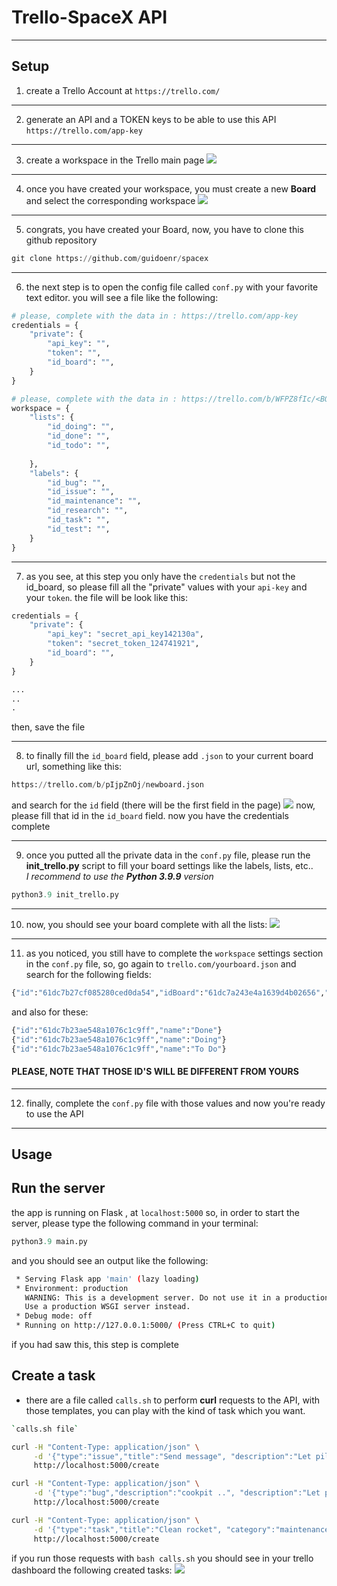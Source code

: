 # **Trello-SpaceX API**
---
## Setup
1. create a Trello Account at `https://trello.com/`
---
2. generate an API and a TOKEN keys to be able to use this API
`https://trello.com/app-key`
---
3. create a workspace in the Trello main page
![](images/2022-01-10-15-06-26.png)
---
4. once you have created your workspace, you must create a new **Board** and select the corresponding workspace 
![](images/2022-01-10-15-07-46.png)
---
5. congrats, you have created your Board, now, you have to clone this github repository
```python
git clone https://github.com/guidoenr/spacex
```
---
6. the next step is to open the config file called `conf.py` with your favorite text editor.
you will see a file like the following:
```python
# please, complete with the data in : https://trello.com/app-key
credentials = {
    "private": {
        "api_key": "",
        "token": "",
        "id_board": "",
    }
}

# please, complete with the data in : https://trello.com/b/WFPZ8fIc/<BOARD_NAME>.json
workspace = {
    "lists": {
        "id_doing": "",
        "id_done": "", 
        "id_todo": "",
        
    },
    "labels": {
        "id_bug": "",
        "id_issue": "",
        "id_maintenance": "",
        "id_research": "",
        "id_task": "",
        "id_test": "",
    }    
}
```
---
7. as you see, at this step you only have the `credentials` but not the id_board, so please fill all the "private" values with your `api-key` and your `token`. the file will be look like this:
```python
credentials = {
    "private": {
        "api_key": "secret_api_key142130a",
        "token": "secret_token_124741921",
        "id_board": "",
    }
}

...
..
.
```
then, save the file

---
8. to finally fill the `id_board` field, please add `.json` to your current board url, something like this:
```python
https://trello.com/b/pIjpZnOj/newboard.json
```

and search for the `id` field (there will be the first field in the page)
![](images/2022-01-10-15-26-15.png)
now, please fill that id in the `id_board` field. now you have the credentials complete

---
9. once you putted all the private data in the `conf.py` file, please run the **init_trello.py** script to fill your board settings like the labels, lists, etc.. \
*I recommend to use the **Python 3.9.9** version*
```python
python3.9 init_trello.py
```
---
10. now, you should see your board complete with all the lists:
![](images/2022-01-10-15-30-14.png)

---
11. as you noticed, you still have to complete the `workspace` settings section in the `conf.py` file, so, 
go again to `trello.com/yourboard.json`
and search for the following fields:
```python
{"id":"61dc7b27cf085280ced0da54","idBoard":"61dc7a243e4a1639d4b02656","name":"Bug","color":"red"},{"id":"61dc7b2800bb9d37c5e8b097","idBoard":"61dc7a243e4a1639d4b02656","name":"Task","color":"blue"},{"id":"61dc7b2965af734d1321debc","idBoard":"61dc7a243e4a1639d4b02656","name":"Issue","color":"yellow"},{"id":"61dc7b2b68ba1817828b8ad3","idBoard":"61dc7a243e4a1639d4b02656","name":"Maintenance","color":"green"},{"id":"61dc7b2c3568fe7d130f1638","idBoard":"61dc7a243e4a1639d4b02656","name":"Research","color":"orange"},{"id":"61dc7b2deda9a74676e25fec","idBoard":"61dc7a243e4a1639d4b02656","name":"Test","color":"purple"}
```
and also for these:
```python
{"id":"61dc7b23ae548a1076c1c9ff","name":"Done"}
{"id":"61dc7b23ae548a1076c1c9ff","name":"Doing"}
{"id":"61dc7b23ae548a1076c1c9ff","name":"To Do"}
```
#### **PLEASE, NOTE THAT THOSE ID'S WILL BE DIFFERENT FROM YOURS**
---

12. finally, complete the `conf.py` file with those values and now you're ready to use the API

---
## **Usage**
## **Run the server**
the app is running on Flask , at `localhost:5000`
so, in order to start the server, please type the following command in your terminal:
```python
python3.9 main.py
```
and you should see an output like the following:
```bash
 * Serving Flask app 'main' (lazy loading)
 * Environment: production
   WARNING: This is a development server. Do not use it in a production deployment.
   Use a production WSGI server instead.
 * Debug mode: off
 * Running on http://127.0.0.1:5000/ (Press CTRL+C to quit)
```
if you had saw this, this step is complete

## **Create a task**
- there are a file called `calls.sh` to perform **curl** requests to the API, with those templates, you can play with the kind of task which you want.

```bash
`calls.sh file`

curl -H "Content-Type: application/json" \
     -d '{"type":"issue","title":"Send message", "description":"Let pilots.."}' \
     http://localhost:5000/create

curl -H "Content-Type: application/json" \
     -d '{"type":"bug","description":"cookpit ..", "description":"Let pilots.."}' \
     http://localhost:5000/create

curl -H "Content-Type: application/json" \
     -d '{"type":"task","title":"Clean rocket", "category":"maintenance"}' \
     http://localhost:5000/create

```

if you run those requests with `bash calls.sh`
you should see in your trello dashboard the following created tasks:
![](images/2022-01-10-15-49-25.png)
